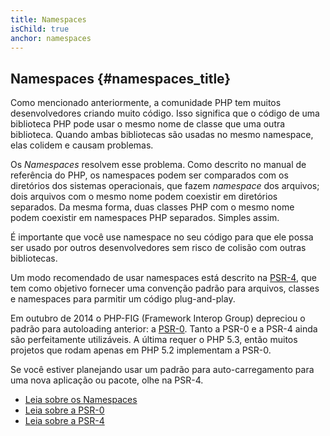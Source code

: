 ```yaml
---
title: Namespaces
isChild: true
anchor: namespaces
---
```


## Namespaces {#namespaces_title}

Como mencionado anteriormente, a comunidade PHP tem muitos desenvolvedores criando muito código. Isso significa que o
código de uma biblioteca PHP pode usar o mesmo nome de classe que uma outra biblioteca. Quando ambas bibliotecas são
usadas no mesmo namespace, elas colidem e causam problemas.

Os _Namespaces_ resolvem esse problema. Como descrito no manual de referência do PHP, os namespaces podem ser comparados
com os diretórios dos sistemas operacionais, que fazem _namespace_ dos arquivos; dois arquivos com o mesmo nome podem
coexistir em diretórios separados. Da mesma forma, duas classes PHP com o mesmo nome podem coexistir em namespaces PHP
separados. Simples assim.

É importante que você use namespace no seu código para que ele possa ser usado por outros desenvolvedores sem risco de
colisão com outras bibliotecas.

Um modo recomendado de usar namespaces está descrito na [PSR-4][psr4], que tem como objetivo fornecer uma convenção
padrão para arquivos, classes e namespaces para parmitir um código plug-and-play.

Em outubro de 2014 o PHP-FIG (Framework Interop Group) depreciou o padrão para autoloading anterior: a [PSR-0][psr0].
Tanto a PSR-0 e a PSR-4 ainda são perfeitamente utilizáveis. A última requer o PHP 5.3, então muitos projetos que rodam
apenas em PHP 5.2 implementam a PSR-0.

Se você estiver planejando usar um padrão para auto-carregamento para uma nova aplicação ou pacote, olhe na PSR-4.

* [Leia sobre os Namespaces][namespaces]
* [Leia sobre a PSR-0][psr0]
* [Leia sobre a PSR-4][psr4]

[namespaces]: https://secure.php.net/language.namespaces
[psr0]: https://www.php-fig.org/psr/psr-0/
[psr4]: https://www.php-fig.org/psr/psr-4/
